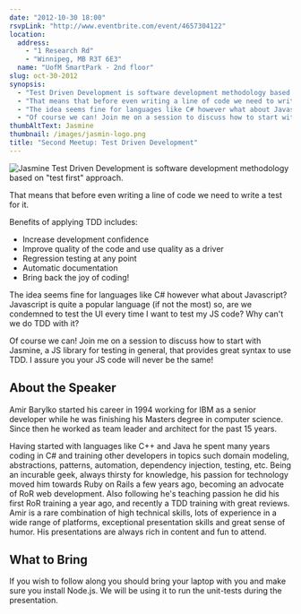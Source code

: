 ```yaml
---
date: "2012-10-30 18:00"
rsvpLink: "http://www.eventbrite.com/event/4657304122"
location: 
  address: 
    - "1 Research Rd"
    - "Winnipeg, MB R3T 6E3"
  name: "UofM SmartPark - 2nd floor"
slug: oct-30-2012
synopsis: 
  - "Test Driven Development is software development methodology based on \"test first\" approach."
  - "That means that before even writing a line of code we need to write a test for it."
  - "The idea seems fine for languages like C# however what about Javascript? Javascript is quite a popular language (if not the most) so, are we condemned to test the UI every time I want to test my JS code? Why can't we do TDD with it?"
  - "Of course we can! Join me on a session to discuss how to start with Jasmine, a JS library for testing in general, that provides great syntax to use TDD. I assure you your JS code will never be the same!"
thumbAltText: Jasmine
thumbnail: /images/jasmin-logo.png
title: "Second Meetup: Test Driven Development"
---
```


![Jasmine](/images/jasmin-logo.png "Jasmine")
Test Driven Development is software development methodology based on "test first" approach.

That means that before even writing a line of code we need to write a test for it.

Benefits of applying TDD includes:

* Increase development confidence
* Improve quality of the code and use quality as a driver
* Regression testing at any point
* Automatic documentation
* Bring back the joy of coding!

The idea seems fine for languages like C# however what about Javascript? Javascript is quite a popular language (if not the most) so, are we condemned to test the UI every time I want to test my JS code? Why can't we do TDD with it?

Of course we can! Join me on a session to discuss how to start with Jasmine, a JS library for testing in general, that provides great syntax to use TDD. I assure you your JS code will never be the same!

About the Speaker
-----------------

Amir Barylko started his career in 1994 working for IBM as a senior developer while he was finishing his Masters degree in computer science. Since then he worked as team leader and architect for the past 15 years.

Having started with languages like C++ and Java he spent many years coding in C# and training other developers in topics such domain modeling, abstractions, patterns, automation, dependency injection, testing, etc. Being an incurable geek, always thirsty for knowledge, his passion for technology moved him towards Ruby on Rails a few years ago, becoming an advocate of RoR web development. Also following he's teaching passion he did his first RoR training a year ago, and recently a TDD training with great reviews. Amir is a rare combination of high technical skills, lots of experience in a wide range of platforms, exceptional presentation skills and great sense of humor. His presentations are always rich in content and fun to attend.

What to Bring
-------------

If you wish to follow along you should bring your laptop with you and make sure you install Node.js. We will be using it to run the unit-tests during the presentation.

